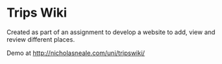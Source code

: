 # Trips Wiki

Created as part of an assignment to develop a website to add, view and review different places.

Demo at http://nicholasneale.com/uni/tripswiki/
